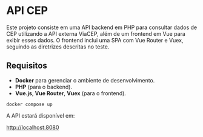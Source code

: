 # API CEP

Este projeto consiste em uma API backend em PHP para consultar dados de CEP utilizando a API externa ViaCEP, além de um frontend em Vue para exibir esses dados. O frontend inclui uma SPA com Vue Router e Vuex, seguindo as diretrizes descritas no teste.

## Requisitos

- **Docker** para gerenciar o ambiente de desenvolvimento.
- **PHP** (para o backend).
- **Vue.js**, **Vue Router**, **Vuex** (para o frontend).

```
docker compose up
```

A API estará disponível em:

[http://localhost:8080](http://localhost:8080)